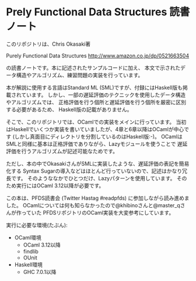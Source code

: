 Prely Functional Data Structures 読書ノート
=================================================

このリポジトリは、Chris Okasaki著

Purely Functional Data Structures
http://www.amazon.co.jp/dp/0521663504

の読書ノートです。本に記述されたサンプルコードに加え、
本文で示されたデータ構造やアルゴリズム、練習問題の実装を行っています。

本が解説に使用する言語はStandard ML (SML)ですが、付録にはHaskell版も掲載されています。
しかし、一部の遅延評価のテクニックを使用したデータ構造やアルゴリズムでは、
正格評価を行う個所と遅延評価を行う個所を厳密に区別する必要があるため、
Haskell版の記載がありません。

そこで、このリポジトリでは、OCamlでの実装をメインに行っています。
当初はHaskellでいくつか実装を書いていましたが、4章と6章以降はOCamlが中心です
(しかし真面目にディレクトリを分割しているのはHaskell版:-)。
OCamlはSMLと同様に基本は正格評価でありながら、Lazyモジュールを使うことで
遅延評価を行うアルゴリズムが記述可能なためです。

ただし、本の中でOkasakiさんがSMLに実装したような、遅延評価の表記を簡易化する
Syntax Sugarの導入などはほとんど行っていないので、記述はかなり冗長です。
そのようななかでひとつだけ、Lazyパターンを使用しています。
そのため実行にはOCaml 3.12以降が必要です。

この本は、PFDS読書会 (Twitter Hastag #readpfds) に参加しながら読み進めました。
OCamlについては何も知らなかったので@khibinoさんと@master_qさんが作っていた
PFDSリポジトリのOCaml実装を大変参考にしています。

実行に必要な環境(たぶん):
- OCaml環境
  - OCaml 3.12以降
  - findlib
  - OUnit
- Haskell環境
  - GHC 7.0.1以降
